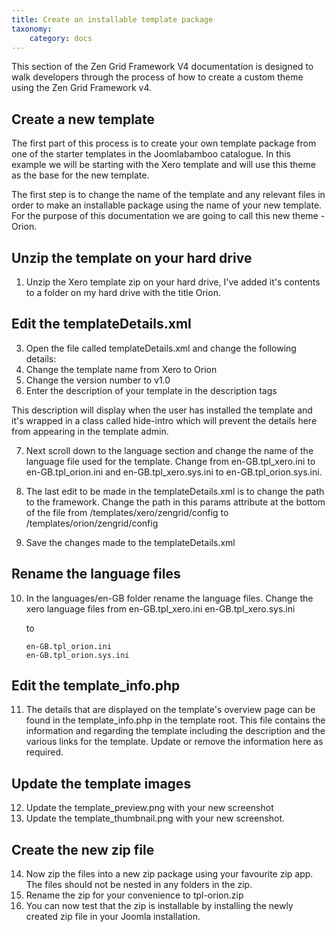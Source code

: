 ```yaml
---
title: Create an installable template package
taxonomy:
    category: docs
---
```


This section of the Zen Grid Framework V4 documentation is designed to walk developers through the process of how to create a custom theme using the Zen Grid Framework v4.


## Create a new template
The first part of this process is to create your own template package from one of the starter templates in the Joomlabamboo catalogue. In this example we will be starting with the Xero template and will use this theme as the base for the new template.

The first step is to change the name of the template and any relevant files in order to make an installable package using the name of your new template. For the purpose of this documentation we are going to call this new theme - Orion.

## Unzip the template on your hard drive
1. Unzip the Xero template zip on your hard drive, I've added it's contents to a folder on my hard drive with the title Orion.

## Edit the templateDetails.xml
3. Open the file called templateDetails.xml and change the following details:
4. Change the template name from Xero to Orion
5. Change the version number to v1.0 
6. Enter the description of your template in the description tags
	
This description will display when the user has installed the template and it's wrapped in a class called hide-intro which will prevent the details here from appearing in the template admin.

7. Next scroll down to the language section and change the name of the language file used for the template. Change from en-GB.tpl_xero.ini to en-GB.tpl_orion.ini and en-GB.tpl_xero.sys.ini to en-GB.tpl_orion.sys.ini.

8. The last edit to be made in the templateDetails.xml is to change the path to the framework. Change the path in this params attribute at the bottom of the file from /templates/xero/zengrid/config to /templates/orion/zengrid/config

		
9. Save the changes made to the templateDetails.xml

## Rename the language files
10. In the languages/en-GB folder rename the language files. Change the xero language files from
		en-GB.tpl_xero.ini
		en-GB.tpl_xero.sys.ini
	
	to
	
		en-GB.tpl_orion.ini
		en-GB.tpl_orion.sys.ini


## Edit the template_info.php

11. The details that are displayed on the template's overview page can be found in the template_info.php in the template root. This file contains the information and regarding the template including the description and the various links for the template. Update or remove the information here as required.

## Update the template images
12. Update the template_preview.png with your new screenshot
13. Update the template_thumbnail.png with your new screenshot. 

## Create the new zip file
14. Now zip the files into a new zip package using your favourite zip app. The files should not be nested in any folders in the zip.
15. Rename the zip for your convenience to tpl-orion.zip
16. You can now test that the zip is installable by installing the newly created zip file in your Joomla installation.


